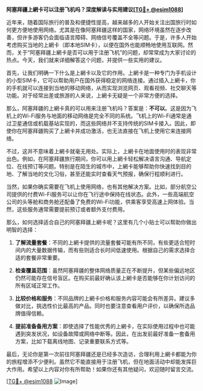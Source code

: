 **阿塞拜疆上網卡可以注册飞机吗？深度解读与实用建议[[TG💪+ @esim1088](https://t.me/s/esim1088)]**

近年来，随着国际旅行的普及和便捷性提高，越来越多的人开始关注出国旅行时如何更方便地使用网络。尤其是在像阿塞拜疆这样的国家，网络环境虽然在逐步改善，但许多游客仍会面临语言障碍、网络信号覆盖不全等问题。于是，许多人开始考虑购买当地的上網卡（即本地SIM卡），以便在国外也能顺畅地使用互联网。然而，关于“阿塞拜疆上網卡是否可以用于注册飞机”的问题，却常常成为大家讨论的热点。今天，我们就来详细解答这个问题，并提供一些实用的建议。

首先，让我们明确一下什么是上網卡以及它的作用。上網卡是一种专门为手机设计的小型SIM卡，它可以帮助用户在国外获得稳定的网络连接。通过插入上網卡，你的手机就可以连接到当地的移动网络，从而实现浏览网页、观看视频、社交聊天等功能。对于经常出差或旅游的人来说，上網卡无疑是一个非常方便的选择。

那么，阿塞拜疆的上網卡真的可以用来注册飞机吗？答案是：**不可以**。这是因为飞机上的Wi-Fi服务与地面的移动网络是完全不同的系统。飞机上的Wi-Fi通常是通过卫星通信或机载基站实现的，而这些网络并不支持传统的SIM卡接入。因此，即使你在阿塞拜疆购买了上網卡并成功激活，也无法直接在飞机上使用它来连接网络。

不过，这并不意味着上網卡就毫无用处。实际上，上網卡在地面使用时的表现非常出色。例如，在阿塞拜疆旅行期间，你可以用上網卡轻松解决语言沟通、导航定位、在线预订等问题。特别是在陌生的城市中，上網卡能够帮助你快速找到目的地、了解当地的文化习俗，甚至还能实时查看天气预报，确保行程顺利进行。

当然，如果你确实需要在飞机上使用网络，也有其他解决方案。比如，部分航空公司提供的付费Wi-Fi服务可以让你在飞行途中保持在线状态。此外，一些高端航空公司的头等舱和商务舱还配备了免费的Wi-Fi功能，供乘客享受高速上网体验。当然，这些服务通常需要提前预订或者额外支付费用。

那么，如何选择适合自己的阿塞拜疆上網卡呢？这里有几个小贴士可以帮助你做出明智的选择：

1. **了解流量套餐**：不同的上網卡提供的流量套餐可能有所不同，有些更适合短时间内的大量数据传输，而有些则适合长时间低速使用。根据自己的需求选择合适的套餐非常重要。

2. **检查覆盖范围**：虽然阿塞拜疆的整体网络质量正在不断提升，但某些偏远地区仍然可能存在信号盲区。在购买前最好确认该上網卡是否能够在你计划访问的所有区域正常工作。

3. **比较价格和服务**：不同品牌的上網卡价格和服务内容可能会有所差异。建议多做对比，挑选性价比最高的产品。同时也要注意查看用户评价，以确保所选品牌值得信赖。

4. **提前准备备用方案**：即使选择了性能优秀的上網卡，在实际使用过程中也可能遇到突发状况，如设备故障或网络中断等。因此，在出发前最好准备一套备用方案，比如下载离线地图、记录重要联系方式等。

最后，无论你是第一次前往阿塞拜疆还是已经多次造访，合理利用上網卡都能为你的旅程增添不少便利。虽然它不能直接用于注册飞机，但在地面活动中却能发挥巨大作用。希望以上内容对你有所帮助！如果你还有其他疑问，欢迎随时留言交流。

[[TG💪+ @esim1088](https://t.me/s/esim1088) ![Image](https://i.postimg.cc/4NQfJmqS/Snipaste-2025-05-13-00-14-12.png)]